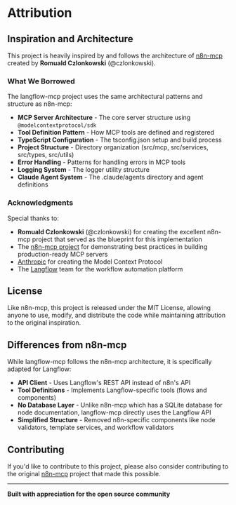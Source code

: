 # Attribution

## Inspiration and Architecture

This project is heavily inspired by and follows the architecture of [n8n-mcp](https://github.com/czlonkowski/n8n-mcp) created by **Romuald Czlonkowski** (@czlonkowski).

### What We Borrowed

The langflow-mcp project uses the same architectural patterns and structure as n8n-mcp:

- **MCP Server Architecture** - The core server structure using `@modelcontextprotocol/sdk`
- **Tool Definition Pattern** - How MCP tools are defined and registered
- **TypeScript Configuration** - The tsconfig.json setup and build process
- **Project Structure** - Directory organization (src/mcp, src/services, src/types, src/utils)
- **Error Handling** - Patterns for handling errors in MCP tools
- **Logging System** - The logger utility structure
- **Claude Agent System** - The .claude/agents directory and agent definitions

### Acknowledgments

Special thanks to:

- **Romuald Czlonkowski** (@czlonkowski) for creating the excellent n8n-mcp project that served as the blueprint for this implementation
- The [n8n-mcp project](https://github.com/czlonkowski/n8n-mcp) for demonstrating best practices in building production-ready MCP servers
- [Anthropic](https://anthropic.com) for creating the Model Context Protocol
- The [Langflow](https://github.com/logspace-ai/langflow) team for the workflow automation platform

## License

Like n8n-mcp, this project is released under the MIT License, allowing anyone to use, modify, and distribute the code while maintaining attribution to the original inspiration.

## Differences from n8n-mcp

While langflow-mcp follows the n8n-mcp architecture, it is specifically adapted for Langflow:

- **API Client** - Uses Langflow's REST API instead of n8n's API
- **Tool Definitions** - Implements Langflow-specific tools (flows and components)
- **No Database Layer** - Unlike n8n-mcp which has a SQLite database for node documentation, langflow-mcp directly uses the Langflow API
- **Simplified Structure** - Removed n8n-specific components like node validators, template services, and workflow validators

## Contributing

If you'd like to contribute to this project, please also consider contributing to the original [n8n-mcp](https://github.com/czlonkowski/n8n-mcp) project that made this possible.

---

**Built with appreciation for the open source community**
